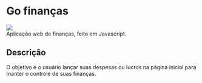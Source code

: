 # Go finanças
<img src="https://img.shields.io/badge/status-desenvolvendo-orange"><br>
Aplicação web de finanças, feito em Javascript.<br>
## Descrição
O objetivo é o usuário lançar suas despesas ou lucros na página inicial para manter o controle de suas finanças.
